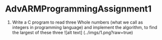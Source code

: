 # AdvARMProgrammingAssignment1

1. Write a C program to read three Whole numbers (what we call as integers in programming language) and
implement the algorithm, to find the largest of these three
![alt text] (../imgs/1.png?raw=true)
